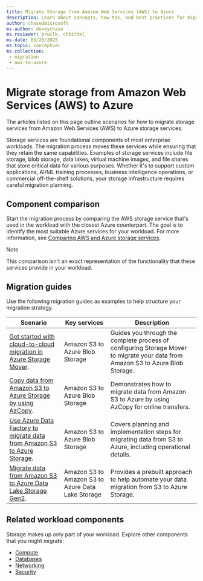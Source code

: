 ```yaml
---
title: Migrate Storage from Amazon Web Services (AWS) to Azure
description: Learn about concepts, how-tos, and best practices for migrating storage services from Amazon Web Services (AWS) to Azure.
author: chasedmicrosoft
ms.author: doveychase
ms.reviewer: prwilk, chkittel
ms.date: 03/25/2025
ms.topic: conceptual
ms.collection:
 - migration
 - aws-to-azure
---
```


# Migrate storage from Amazon Web Services (AWS) to Azure

The articles listed on this page outline scenarios for how to migrate storage services from Amazon Web Services (AWS) to Azure storage services. 

Storage services are foundational components of most enterprise workloads. The migration process moves these services while ensuring that they retain the same capabilities. Examples of storage services include file storage, blob storage, data lakes, virtual machine images, and file shares that store critical data for various purposes. Whether it's to support custom applications, AI/ML training processes, business intelligence operations, or commercial off-the-shelf solutions, your storage infrastructure requires careful migration planning.

## Component comparison

Start the migration process by comparing the AWS storage service that's used in the workload with the closest Azure counterpart. The goal is to identify the most suitable Azure services for your workload. For more information, see [Comparing AWS and Azure storage services](/azure/architecture/aws-professional/storage).

> [!NOTE]
> This comparison isn't an exact representation of the functionality that these services provide in your workload.

## Migration guides

Use the following migration guides as examples to help structure your migration strategy.

| Scenario | Key services | Description |
|--|--|--|
| [Get started with cloud-to-cloud migration in Azure Storage Mover](/azure/storage-mover/cloud-to-cloud-migration). | Amazon S3 to Azure Blob Storage | Guides you through the complete process of configuring Storage Mover to migrate your data from Amazon S3 to Azure Blob Storage. |
| [Copy data from Amazon S3 to Azure Storage by using AzCopy](/azure/storage/common/storage-use-azcopy-s3). | Amazon S3 to Azure Blob Storage | Demonstrates how to migrate data from Amazon S3 to Azure by using AzCopy for online transfers. |
| [Use Azure Data Factory to migrate data from Amazon S3 to Azure Storage](/azure/data-factory/data-migration-guidance-s3-azure-storage). | Amazon S3 to Azure Blob Storage | Covers planning and implementation steps for migrating data from S3 to Azure, including operational details. |
| [Migrate data from Amazon S3 to Azure Data Lake Storage Gen2](/azure/data-factory/solution-template-migration-s3-azure). | Amazon S3 to Amazon S3 to Azure Data Lake Storage | Provides a prebuilt approach to help automate your data migration from S3 to Azure Storage. |

## Related workload components

Storage makes up only part of your workload. Explore other components that you might migrate:

- [Compute](migrate-compute-from-aws.md)
- [Databases](migrate-databases-from-aws.md)
- [Networking](migrate-networking-from-aws.md)
- [Security](migrate-security-from-aws.md)